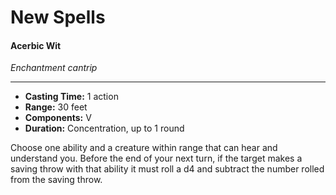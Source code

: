 <div class="phb">

# New Spells

#### Acerbic Wit
*Enchantment cantrip*
___
- **Casting Time:** 1 action
- **Range:** 30 feet
- **Components:** V
- **Duration:** Concentration, up to 1 round

Choose one ability and a creature within range that can hear and understand you. Before the end of your next turn, if the target makes a saving throw with that ability it must roll a d4 and subtract the number rolled from the saving throw.